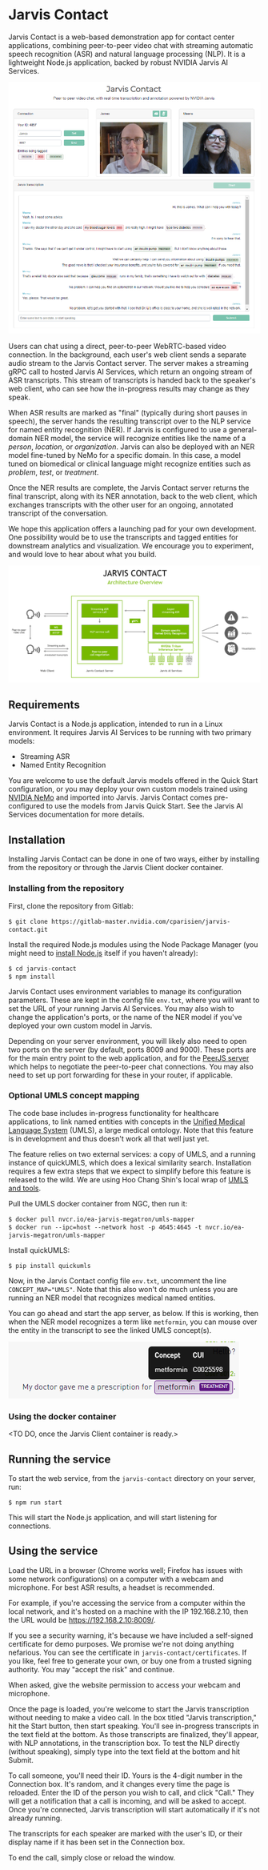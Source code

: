 # Jarvis Contact

Jarvis Contact is a web-based demonstration app for contact center applications, combining peer-to-peer video chat with streaming automatic speech recognition (ASR) and natural language processing (NLP). It is a lightweight Node.js application, backed by robust NVIDIA Jarvis AI Services.

![contact-screenshot](doc/contact-screenshot.png "Jarvis Contact")

Users can chat using a direct, peer-to-peer WebRTC-based video connection. In the background, each user's web client sends a separate audio stream to the Jarvis Contact server. The server makes a streaming gRPC call to hosted Jarvis AI Services, which return an ongoing stream of ASR transcripts. This stream of transcripts is handed back to the speaker's web client, who can see how the in-progress results may change as they speak.

When ASR results are marked as "final" (typically during short pauses in speech), the server hands the resulting transcript over to the NLP service for named entity recognition (NER). If Jarvis is configured to use a general-domain NER model, the service will recognize entities like the name of a *person*, *location*, or *organization*. Jarvis can also be deployed with an NER model fine-tuned by NeMo for a specific domain. In this case, a model tuned on biomedical or clinical language might recognize entities such as *problem*, *test*, or *treatment*.

Once the NER results are complete, the Jarvis Contact server returns the final transcript, along with its NER annotation, back to the web client, which exchanges transcripts with the other user for an ongoing, annotated transcript of the conversation.

We hope this application offers a launching pad for your own development. One possibility would be to use the transcripts and tagged entities for downstream analytics and visualization. We encourage you to experiment, and would love to hear about what you build.

![jarvis-contact-architecture](doc/jarvis-contact-architecture.png "Jarvis Contact Architecture")



## Requirements

Jarvis Contact is a Node.js application, intended to run in a Linux environment. It requires Jarvis AI Services to be running with two primary models:

- Streaming ASR
- Named Entity Recognition

You are welcome to use the default Jarvis models offered in the Quick Start configuration, or you may deploy your own custom models trained using [NVIDIA NeMo](https://developer.nvidia.com/nvidia-nemo) and imported into Jarvis. Jarvis Contact comes pre-configured to use the models from Jarvis Quick Start. See the Jarvis AI Services documentation for more details.

## Installation

Installing Jarvis Contact can be done in one of two ways, either by installing from the repository or through the Jarvis Client docker container.

### Installing from the repository

First, clone the repository from Gitlab:

```
$ git clone https://gitlab-master.nvidia.com/cparisien/jarvis-contact.git
```

Install the required Node.js modules using the Node Package Manager (you might need to [install Node.js](https://nodejs.org/en/) itself if you haven't already):

```
$ cd jarvis-contact
$ npm install
```

Jarvis Contact uses environment variables to manage its configuration parameters. These are kept in the config file `env.txt`, where you will want to set the URL of your running Jarvis AI Services. You may also wish to change the application's ports, or the name of the NER model if you've deployed your own custom model in Jarvis.

Depending on your server environment, you will likely also need to open two ports on the server (by default, ports 8009 and 9000). These ports are for the main entry point to the web application, and for the [PeerJS server](https://github.com/peers/peerjs-server) which helps to negotiate the peer-to-peer chat connections. You may also need to set up port forwarding for these in your router, if applicable.

### Optional UMLS concept mapping

The code base includes in-progress functionality for healthcare applications, to link named entities with concepts in the [Unified Medical Language System](https://uts.nlm.nih.gov/home.html) (UMLS), a large medical ontology. Note that this feature is in development and thus doesn't work all that well just yet.

The feature relies on two external services: a copy of UMLS, and a running instance of quickUMLS, which does a lexical similarity search. Installation requires a few extra steps that we expect to simplify before this feature is released to the wild. We are using Hoo Chang Shin's local wrap of [UMLS and tools](https://gitlab-master.nvidia.com/hshin/umls-mapper).

Pull the UMLS docker container from NGC, then run it:

```
$ docker pull nvcr.io/ea-jarvis-megatron/umls-mapper
$ docker run --ipc=host --network host -p 4645:4645 -t nvcr.io/ea-jarvis-megatron/umls-mapper
```

Install quickUMLS:

```
$ pip install quickumls
```

Now, in the Jarvis Contact config file `env.txt`, uncomment the line `CONCEPT_MAP="UMLS"`. Note that this also won't do much unless you are running an NER model that recognizes medical named entities.

You can go ahead and start the app server, as below. If this is working, then when the NER model recognizes a term like `metformin`, you can mouse over the entity in the transcript to see the linked UMLS concept(s).

![concept-mapping](doc/concept-map.png "Concept mapping with UMLS")

### Using the docker container

<TO DO, once the Jarvis Client container is ready.>

## Running the service

To start the web service, from the `jarvis-contact`  directory on your server, run:

```
$ npm run start
```

This will start the Node.js application, and will start listening for connections.

## Using the service

Load the URL in a browser (Chrome works well; Firefox has issues with some network configurations) on a computer with a webcam and microphone. For best ASR results, a headset is recommended.

For example, if you're accessing the service from a computer within the local network, and it's hosted on a machine with the IP 192.168.2.10, then the URL would be https://192.168.2.10:8009/.

If you see a security warning, it's because we have included a self-signed certificate for demo purposes. We promise we're not doing anything nefarious. You can see the certificate in `jarvis-contact/certificates`. If you like, feel free to generate your own, or buy one from a trusted signing authority. You may "accept the risk" and continue.

When asked, give the website permission to access your webcam and microphone.

Once the page is loaded, you're welcome to start the Jarvis transcription without needing to make a video call. In the box titled "Jarvis transcription," hit the Start button, then start speaking. You'll see in-progress transcripts in the text field at the bottom. As those transcripts are finalized, they'll appear, with NLP annotations, in the transcription box. To test the NLP directly (without speaking), simply type into the text field at the bottom and hit Submit.

To call someone, you'll need their ID. Yours is the 4-digit number in the Connection box. It's random, and it changes every time the page is reloaded. Enter the ID of the person you wish to call, and click "Call." They will get a notification that a call is incoming, and will be asked to accept. Once you're connected, Jarvis transcription will start automatically if it's not already running.

The transcripts for each speaker are marked with the user's ID, or their display name if it has been set in the Connection box.

To end the call, simply close or reload the window.

